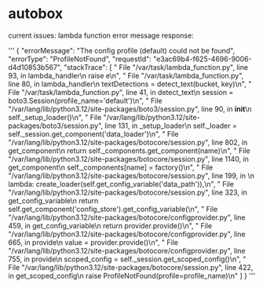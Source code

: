 # autobox

current issues: lambda function error message response:

'''
{
  "errorMessage": "The config profile (default) could not be found",
  "errorType": "ProfileNotFound",
  "requestId": "e3ac69b4-f625-4696-9006-d4d10853b567",
  "stackTrace": [
    "  File \"/var/task/lambda_function.py\", line 93, in lambda_handler\n    raise e\n",
    "  File \"/var/task/lambda_function.py\", line 80, in lambda_handler\n    textDetections = detect_text(bucket, key)\n",
    "  File \"/var/task/lambda_function.py\", line 41, in detect_text\n    session = boto3.Session(profile_name='default')\n",
    "  File \"/var/lang/lib/python3.12/site-packages/boto3/session.py\", line 90, in __init__\n    self._setup_loader()\n",
    "  File \"/var/lang/lib/python3.12/site-packages/boto3/session.py\", line 131, in _setup_loader\n    self._loader = self._session.get_component('data_loader')\n",
    "  File \"/var/lang/lib/python3.12/site-packages/botocore/session.py\", line 802, in get_component\n    return self._components.get_component(name)\n",
    "  File \"/var/lang/lib/python3.12/site-packages/botocore/session.py\", line 1140, in get_component\n    self._components[name] = factory()\n",
    "  File \"/var/lang/lib/python3.12/site-packages/botocore/session.py\", line 199, in <lambda>\n    lambda: create_loader(self.get_config_variable('data_path')),\n",
    "  File \"/var/lang/lib/python3.12/site-packages/botocore/session.py\", line 323, in get_config_variable\n    return self.get_component('config_store').get_config_variable(\n",
    "  File \"/var/lang/lib/python3.12/site-packages/botocore/configprovider.py\", line 459, in get_config_variable\n    return provider.provide()\n",
    "  File \"/var/lang/lib/python3.12/site-packages/botocore/configprovider.py\", line 665, in provide\n    value = provider.provide()\n",
    "  File \"/var/lang/lib/python3.12/site-packages/botocore/configprovider.py\", line 755, in provide\n    scoped_config = self._session.get_scoped_config()\n",
    "  File \"/var/lang/lib/python3.12/site-packages/botocore/session.py\", line 422, in get_scoped_config\n    raise ProfileNotFound(profile=profile_name)\n"
  ]
}
'''
